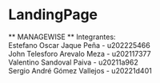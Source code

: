 # LandingPage
** MANAGEWISE **
Integrantes:  
Estefano Oscar Jaque Peña - u202225466  
John Telesforo Arevalo Meza - u202117377  
Valentino Sandoval Paiva - u20211a962  
Sergio André Gómez Vallejos - u20221d401  
